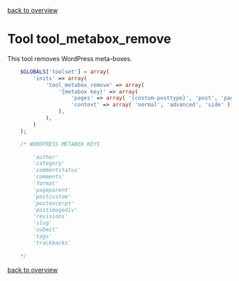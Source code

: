 [back to overview](../../README.markdown#initial-functionality)

Tool tool_metabox_remove
===============================

This tool removes WordPress meta-boxes.

````php
	$GLOBALS['toolset'] = array(
		'inits' => array(
			'tool_metabox_remove' => array(
				'{metabox key}' => array(
					'pages' => array( '{costum-posttype}', 'post', 'page', 'attachment', 'link', 'dashboard' ), // default is all native once
					'context' => array( 'normal', 'advanced', 'side' ), // default is all
				),
			),
		)
	);

	/* WORDPRESS METABOX KEYS

		'author'
		'category'
		'commentstatus'
		'comments'
		'format'
		'pageparent'
		'postcustom'
		'postexcerpt'
		'postimagediv'
		'revisions'
		'slug'
		'submit'
		'tags'
		'trackbacks'
		
	*/
````

[back to overview](../../README.markdown#initial-functionality)
